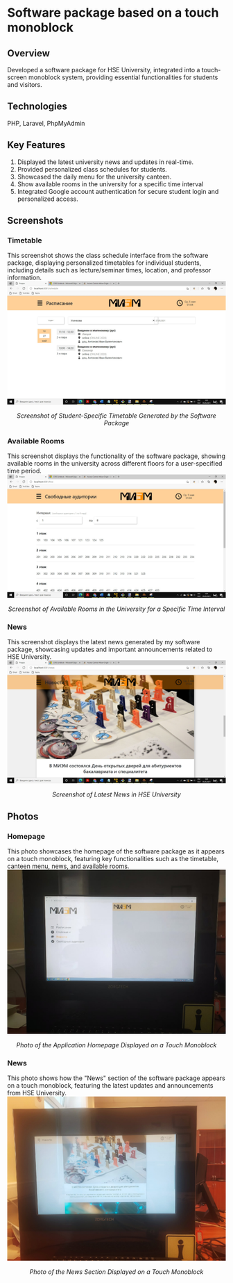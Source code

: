 # Software package based on a touch monoblock

## Overview
Developed a software package for HSE University, integrated into a touch-screen monoblock system, providing essential functionalities for students and visitors.

## Technologies
PHP, Laravel, PhpMyAdmin

## Key Features
1) Displayed the latest university news and updates in real-time.
2) Provided personalized class schedules for students.
3) Showcased the daily menu for the university canteen.
4) Show available rooms in the university for a specific time interval
5) Integrated Google account authentication for secure student login and personalized access.

## Screenshots
### Timetable
This screenshot shows the class schedule interface from the software package, displaying personalized timetables for individual students, including details such as lecture/seminar times, location, and professor information.
![Timetable](readme_pics/monoblock_timetable.jpg)
<p align="center"><em>Screenshot of Student-Specific Timetable Generated by the Software Package</em></p>

### Available Rooms
This screenshot displays the functionality of the software package, showing available rooms in the university across different floors for a user-specified time period.
![Rooms](readme_pics/monoblock_freerooms.jpg)
<p align="center"><em>Screenshot of Available Rooms in the University for a Specific Time Interval</em></p>

### News
This screenshot displays the latest news generated by my software package, showcasing updates and important announcements related to HSE University.
![News](readme_pics/monoblock_news.jpg)
<p align="center"><em>Screenshot of Latest News in HSE University</em></p>

## Photos
### Homepage
This photo showcases the homepage of the software package as it appears on a touch monoblock, featuring key functionalities such as the timetable, canteen menu, news, and available rooms.
![Homepage](readme_pics/monoblock1.jpg)
<p align="center"><em>Photo of the Application Homepage Displayed on a Touch Monoblock</em></p>

### News
This photo shows how the "News" section of the software package appears on a touch monoblock, featuring the latest updates and announcements from HSE University.
![Homepage](readme_pics/monoblock2.jpg)
<p align="center"><em>Photo of the News Section Displayed on a Touch Monoblock</em></p>

